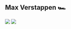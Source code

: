 ## Max Verstappen 🏎️

<img src="https://i.pinimg.com/736x/bc/38/6a/bc386ab4afae9e746d2fdcf0b854dd67.jpg">
<img src="https://i.pinimg.com/736x/17/8b/c0/178bc06b2634ba9656a5217bdaee835d.jpg">